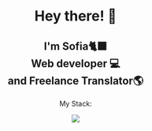 <h1 align="center">Hey there! 👋</h1>

<h2 align="center"> I'm Sofia🐈‍⬛ <br> Web developer 💻 <br>and Freelance Translator🌎 </h2>

<p align="center">My Stack:</p>
<p align="center">
  <a href="https://skillicons.dev">
    <img src="https://skillicons.dev/icons?i=html,css,sass,bootstrap,javascript,vue,vite,mysql,php,laravel,tailwind,react,typescript">
  </a>
</p>
